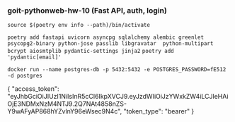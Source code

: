 ### goit-pythonweb-hw-10 (Fast API, auth, login)

`source $(poetry env info --path)/bin/activate`

`poetry add fastapi uvicorn asyncpg sqlalchemy alembic greenlet psycopg2-binary python-jose passlib libgravatar 
python-multipart bcrypt aiosmtplib pydantic-settings jinja2`
`poetry add 'pydantic[email]'`

`docker run --name postgres-db -p 5432:5432 -e POSTGRES_PASSWORD=fE512 -d postgres`


{
    "access_token": "eyJhbGciOiJIUzI1NiIsInR5cCI6IkpXVCJ9.eyJzdWIiOiJzYWxkZW4iLCJleHAiOjE3NDMxNzM4NTJ9.2Q7NAt4858nZS-Y9wAFyAP868hYZvlnY96eWsec9N4c",
    "token_type": "bearer"
}